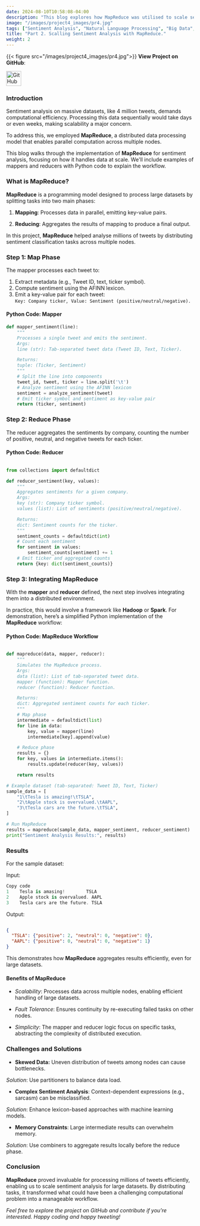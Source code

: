 ```yaml
---
date: 2024-08-10T10:58:08-04:00
description: "This blog explores how MapReduce was utilised to scale sentiment analysis for 4+ million tweets about NASDAQ companies. By leveraging distributed data processing, the project efficiently classified sentiments, uncovering insights at scale."
image: "/images/project4_images/pr4.jpg"
tags: ["Sentiment Analysis", "Natural Language Processing", "Big Data", "MapReduce", "Python", "Topic Modelling", "Twitter Analytics", "NASDAQ", "Social Media Mining", "Data Visualisation"]
title: "Part 2. Scalling Sentiment Analysis with MapReduce."
weight: 2
---
```

{{< figure src="/images/project4_images/pr4.jpg">}}
**View Project on GitHub**: 

<a href="https://github.com/drnsmith/sentiment-analysis-NASDAQ-companies-Tweets" target="_blank">
    <img src="/images/github.png" alt="GitHub" style="width:40px; height:40px; vertical-align: middle;">
  </a>

### Introduction

Sentiment analysis on massive datasets, like 4 million tweets, demands computational efficiency. Processing this data sequentially would take days or even weeks, making scalability a major concern. 

To address this, we employed **MapReduce**, a distributed data processing model that enables parallel computation across multiple nodes.

This blog walks through the implementation of **MapReduce** for sentiment analysis, focusing on how it handles data at scale. We'll include examples of mappers and reducers with Python code to explain the workflow.

### What is MapReduce?

**MapReduce** is a programming model designed to process large datasets by splitting tasks into two main phases:

1. **Mapping**: Processes data in parallel, emitting key-value pairs.

2. **Reducing**: Aggregates the results of mapping to produce a final output.

In this project, **MapReduce** helped analyse millions of tweets by distributing sentiment classification tasks across multiple nodes.

### Step 1: Map Phase

The mapper processes each tweet to:

1. Extract metadata (e.g., Tweet ID, text, ticker symbol).
2. Compute sentiment using the AFINN lexicon.
3. Emit a key-value pair for each tweet:  
   `Key: Company ticker, Value: Sentiment (positive/neutral/negative).`

#### Python Code: Mapper
```python
def mapper_sentiment(line):
    """
    Processes a single tweet and emits the sentiment.
    Args:
    line (str): Tab-separated tweet data (Tweet ID, Text, Ticker).

    Returns:
    tuple: (Ticker, Sentiment)
    """
    # Split the line into components
    tweet_id, tweet, ticker = line.split('\t')
    # Analyze sentiment using the AFINN lexicon
    sentiment = analyze_sentiment(tweet)
    # Emit ticker symbol and sentiment as key-value pair
    return (ticker, sentiment)
```

### Step 2: Reduce Phase
The reducer aggregates the sentiments by company, counting the number of positive, neutral, and negative tweets for each ticker.

#### Python Code: Reducer
```python

from collections import defaultdict

def reducer_sentiment(key, values):
    """
    Aggregates sentiments for a given company.
    Args:
    key (str): Company ticker symbol.
    values (list): List of sentiments (positive/neutral/negative).

    Returns:
    dict: Sentiment counts for the ticker.
    """
    sentiment_counts = defaultdict(int)
    # Count each sentiment
    for sentiment in values:
        sentiment_counts[sentiment] += 1
    # Emit ticker and aggregated counts
    return {key: dict(sentiment_counts)}
```

### Step 3: Integrating MapReduce

With the **mapper** and **reducer** defined, the next step involves integrating them into a distributed environment. 

In practice, this would involve a framework like **Hadoop** or **Spark**. For demonstration, here’s a simplified Python implementation of the **MapReduce** workflow:

#### Python Code: MapReduce Workflow
```python

def mapreduce(data, mapper, reducer):
    """
    Simulates the MapReduce process.
    Args:
    data (list): List of tab-separated tweet data.
    mapper (function): Mapper function.
    reducer (function): Reducer function.

    Returns:
    dict: Aggregated sentiment counts for each ticker.
    """
    # Map phase
    intermediate = defaultdict(list)
    for line in data:
        key, value = mapper(line)
        intermediate[key].append(value)

    # Reduce phase
    results = {}
    for key, values in intermediate.items():
        results.update(reducer(key, values))

    return results

# Example dataset (tab-separated: Tweet ID, Text, Ticker)
sample_data = [
    "1\tTesla is amazing!\tTSLA",
    "2\tApple stock is overvalued.\tAAPL",
    "3\tTesla cars are the future.\tTSLA",
]

# Run MapReduce
results = mapreduce(sample_data, mapper_sentiment, reducer_sentiment)
print("Sentiment Analysis Results:", results)
```

### Results
For the sample dataset:

Input:
```csharp
Copy code
1    Tesla is amasing!        TSLA
2    Apple stock is overvalued. AAPL
3    Tesla cars are the future. TSLA
```

Output:
```json

{
  "TSLA": {"positive": 2, "neutral": 0, "negative": 0},
  "AAPL": {"positive": 0, "neutral": 0, "negative": 1}
}
```

This demonstrates how **MapReduce** aggregates results efficiently, even for large datasets.

#### Benefits of MapReduce
 - *Scalability*:
Processes data across multiple nodes, enabling efficient handling of large datasets.

 - *Fault Tolerance*:
Ensures continuity by re-executing failed tasks on other nodes.

 - *Simplicity*:
The mapper and reducer logic focus on specific tasks, abstracting the complexity of distributed execution.

### Challenges and Solutions
 - **Skewed Data:**
Uneven distribution of tweets among nodes can cause bottlenecks.

*Solution*: Use partitioners to balance data load.

 - **Complex Sentiment Analysis**:
Context-dependent expressions (e.g., sarcasm) can be misclassified.

*Solution*: Enhance lexicon-based approaches with machine learning models.

 - **Memory Constraints**:
Large intermediate results can overwhelm memory.

*Solution*: Use combiners to aggregate results locally before the reduce phase.

### Conclusion
**MapReduce** proved invaluable for processing millions of tweets efficiently, enabling us to scale sentiment analysis for large datasets. By distributing tasks, it transformed what could have been a challenging computational problem into a manageable workflow.

*Feel free to explore the project on GitHub and contribute if you’re interested. Happy coding and happy tweeting!*